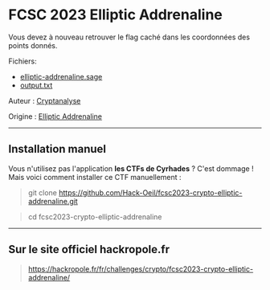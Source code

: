 # FCSC 2023 Elliptic Addrenaline


Vous devez à nouveau retrouver le flag caché dans les coordonnées des points donnés.



Fichiers:
- [elliptic-addrenaline.sage](elliptic-addrenaline.sage)
- [output.txt](output.txt)




Auteur : [Cryptanalyse](https://twitter.com/Cryptanalyse)


Origine : [Elliptic Addrenaline](https://hackropole.fr/fr/challenges/crypto/fcsc2023-crypto-elliptic-addrenaline/)


-----------


## Installation manuel
Vous n'utilisez pas l'application **les CTFs de Cyrhades** ? C'est dommage !
Mais voici comment installer ce CTF manuellement :

> git clone https://github.com/Hack-Oeil/fcsc2023-crypto-elliptic-addrenaline.git

> cd fcsc2023-crypto-elliptic-addrenaline


-----------


## Sur le site officiel hackropole.fr
> https://hackropole.fr/fr/challenges/crypto/fcsc2023-crypto-elliptic-addrenaline/